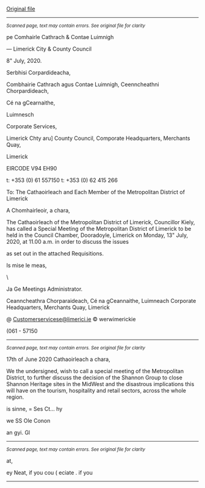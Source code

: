 [Original file](https://www.limerick.ie/sites/default/files/media/documents/2020-07/agenda-special-meeting-13-07-2020.pdf)

---
*<small>Scanned page, text may contain errors. See original file for clarity</small>*  

pe Comhairle Cathrach
& Contae Luimnigh

— Limerick City
& County Council

8" July, 2020.

Serbhisi Corpardideacha,

Combhairie Cathrach agus Contae Luimnigh,
Ceenncheathni Chorpardideach,

Cé na gCearnaithe,

Luimnesch

Corporate Services,

Limerick Chty aru] County Council,
Comporate Headquarters,
Merchants Quay,

Limerick

EIRCODE V94 EH90

t: +353 (0) 61 557150
t: +353 (0) 62 415 266

To: The Cathaoirleach and Each Member of the Metropolitan District of Limerick

A Chomhairleoir, a chara,

The Cathaoirleach of the Metropolitan District of Limerick, Councillor Kiely, has called a
Special Meeting of the Metropolitan District of Limerick to be held in the Council Chamber,
Dooradoyle, Limerick on Monday, 13" July, 2020, at 11.00 a.m. in order to discuss the issues

as set out in the attached Requisitions.

Is mise le meas,

\

Ja Ge
Meetings Administrator.

Ceanncheathra Chorparaideach, Cé na gCeannaithe, Luimneach
Corporate Headquarters, Merchants Quay, Limerick

@ Customerservicese@limerici.ie
© werwimerickie

(061 - 57150


---
*<small>Scanned page, text may contain errors. See original file for clarity</small>*  

17th of June 2020
Cathaoirleach a chara,

We the undersigned, wish to call a special meeting of the Metropolitan District, to further
discuss the decision of the Shannon Group to close Shannon Heritage sites in the
MidWest and the disastrous implications this will have on the tourism, hospitality and
retail sectors, across the whole region.

is sinne, = Ses
Ct... hy

we SS
Ole Conon

an gyi. Gl


---
*<small>Scanned page, text may contain errors. See original file for clarity</small>*  

at,

ey
Neat, if you cou (
eciate . if you



---
